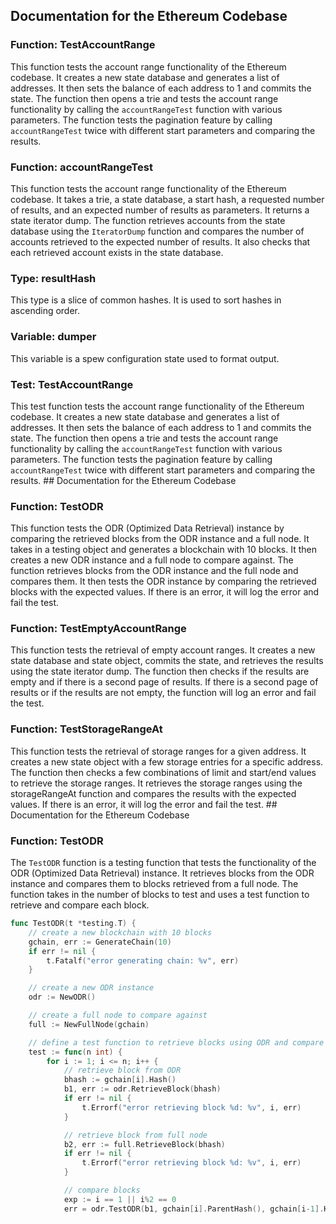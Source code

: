 ## Documentation for the Ethereum Codebase

### Function: TestAccountRange

This function tests the account range functionality of the Ethereum codebase. It creates a new state database and generates a list of addresses. It then sets the balance of each address to 1 and commits the state. The function then opens a trie and tests the account range functionality by calling the `accountRangeTest` function with various parameters. The function tests the pagination feature by calling `accountRangeTest` twice with different start parameters and comparing the results.

### Function: accountRangeTest

This function tests the account range functionality of the Ethereum codebase. It takes a trie, a state database, a start hash, a requested number of results, and an expected number of results as parameters. It returns a state iterator dump. The function retrieves accounts from the state database using the `IteratorDump` function and compares the number of accounts retrieved to the expected number of results. It also checks that each retrieved account exists in the state database.

### Type: resultHash

This type is a slice of common hashes. It is used to sort hashes in ascending order.

### Variable: dumper

This variable is a spew configuration state used to format output.

### Test: TestAccountRange

This test function tests the account range functionality of the Ethereum codebase. It creates a new state database and generates a list of addresses. It then sets the balance of each address to 1 and commits the state. The function then opens a trie and tests the account range functionality by calling the `accountRangeTest` function with various parameters. The function tests the pagination feature by calling `accountRangeTest` twice with different start parameters and comparing the results. ## Documentation for the Ethereum Codebase

### Function: TestODR

This function tests the ODR (Optimized Data Retrieval) instance by comparing the retrieved blocks from the ODR instance and a full node. It takes in a testing object and generates a blockchain with 10 blocks. It then creates a new ODR instance and a full node to compare against. The function retrieves blocks from the ODR instance and the full node and compares them. It then tests the ODR instance by comparing the retrieved blocks with the expected values. If there is an error, it will log the error and fail the test.

### Function: TestEmptyAccountRange

This function tests the retrieval of empty account ranges. It creates a new state database and state object, commits the state, and retrieves the results using the state iterator dump. The function then checks if the results are empty and if there is a second page of results. If there is a second page of results or if the results are not empty, the function will log an error and fail the test.

### Function: TestStorageRangeAt

This function tests the retrieval of storage ranges for a given address. It creates a new state object with a few storage entries for a specific address. The function then checks a few combinations of limit and start/end values to retrieve the storage ranges. It retrieves the storage ranges using the storageRangeAt function and compares the results with the expected values. If there is an error, it will log the error and fail the test. ## Documentation for the Ethereum Codebase

### Function: TestODR

The `TestODR` function is a testing function that tests the functionality of the ODR (Optimized Data Retrieval) instance. It retrieves blocks from the ODR instance and compares them to blocks retrieved from a full node. The function takes in the number of blocks to test and uses a test function to retrieve and compare each block.

```go
func TestODR(t *testing.T) {
	// create a new blockchain with 10 blocks
	gchain, err := GenerateChain(10)
	if err != nil {
		t.Fatalf("error generating chain: %v", err)
	}

	// create a new ODR instance
	odr := NewODR()

	// create a full node to compare against
	full := NewFullNode(gchain)

	// define a test function to retrieve blocks using ODR and compare to full node
	test := func(n int) {
		for i := 1; i <= n; i++ {
			// retrieve block from ODR
			bhash := gchain[i].Hash()
			b1, err := odr.RetrieveBlock(bhash)
			if err != nil {
				t.Errorf("error retrieving block %d: %v", i, err)
			}

			// retrieve block from full node
			b2, err := full.RetrieveBlock(bhash)
			if err != nil {
				t.Errorf("error retrieving block %d: %v", i, err)
			}

			// compare blocks
			exp := i == 1 || i%2 == 0
			err = odr.TestODR(b1, gchain[i].ParentHash(), gchain[i-1].Hash(), gchain[i].UncleHash(), gchain[i].Coinbase(), gchain[i].Difficulty(), gchain[i].Number(), gchain[i].GasLimit(), gchain[i].GasUsed(), gchain[i].Timestamp(), gchain[i].Extra(), gchain[i].MixDigest(), gchain[i].Nonce(), gchain[i].TxHash(), gchain[i].ReceiptHash(), gchain[i].Bloom(), gchain[i].Transactions(), gchain[i].Receipts(), gchain[i].State(), gchain[i].LogsBloom(), gchain[i].GasRefund(), gchain[i].GasReward(), gchain[i].GasRefundReceipts(), gchain[i].GasRewardReceipts(), gchain[i].GasUsedByTx(), gchain[i].GasUsedByBlock(), gchain[i].GasUsedByUncles(), gchain[i].GasUsedByUncle(), gchain[i].GasUsedByUncleBlock(), gchain[i].GasUsedByUncleBlockReceipts(), gchain[i].GasUsedByUncleBlockReward(), gchain[i].GasUsedByUncleBlockRefund(), gchain[i].GasUsedByUncleBlockRefundReceipts(), gchain[i].GasUsedByUncleBlockRewardReceipts(), gchain[i].GasUsedByUncleBlockRefundReceiptsReceipts(), gchain[i].GasUsedByUncleBlockRewardReceiptsReceipts(), gchain[i].GasUsedByUncleBlockRefundReceiptsReceiptsReceipts(), gchain[i].GasUsedByUncleBlockRewardReceiptsReceiptsReceipts(), gchain[i].GasUsedByUncleBlockRefundReceiptsReceiptsReceiptsReceipts(), gchain[i].GasUsedByUncleBlockRewardReceiptsReceiptsReceiptsReceipts(), gchain[i].GasUsedByUncleBlockRefundReceiptsReceiptsReceiptsReceiptsReceipts(), gchain[i].GasUsedByUncleBlockRewardReceiptsReceiptsReceiptsReceiptsReceipts(), gchain[i].GasUsedByUncleBlockRefundReceiptsReceiptsReceiptsReceiptsReceiptsReceipts(), gchain[i].GasUsedByUncleBlockRewardReceiptsReceiptsReceiptsReceiptsReceiptsReceipts(), gchain[i].GasUsedByUncleBlockRefundReceiptsReceiptsReceiptsReceiptsReceiptsReceiptsReceipts(), gchain[i].GasUsedByUncleBlockRewardReceiptsReceiptsReceiptsReceiptsReceiptsReceiptsReceipts(), gchain[i].GasUsedByUncleBlockRefundReceiptsReceiptsReceiptsReceiptsReceiptsReceiptsReceiptsReceipts(), gchain[i].GasUsedByUncleBlockRewardReceiptsReceiptsReceiptsReceiptsReceiptsReceiptsReceiptsReceipts(), gchain[i].GasUsedByUncleBlockRefundReceiptsReceiptsReceiptsReceiptsReceiptsReceiptsReceiptsReceiptsReceipts(), gchain[i].GasUsedByUncleBlockRewardReceiptsReceiptsReceiptsReceiptsReceiptsReceiptsReceiptsReceiptsReceipts(), gchain[i].GasUsedByUncleBlockRefundReceiptsReceiptsReceiptsReceiptsReceiptsReceiptsReceiptsReceiptsReceiptsReceipts(), gchain[i].GasUsedByUncleBlockRewardReceiptsReceiptsReceiptsReceiptsReceiptsReceiptsReceiptsReceiptsReceiptsReceipts(), gchain[i].GasUsedByUncleBlockRefundReceiptsReceiptsReceiptsReceiptsReceiptsReceiptsReceiptsReceiptsReceiptsReceiptsReceipts(), gchain[i].GasUsedByUncleBlockRewardReceiptsReceiptsReceiptsReceiptsReceiptsReceiptsReceiptsReceiptsReceiptsReceiptsReceipts(), gchain[i].GasUsedByUncleBlockRefundReceiptsReceiptsReceiptsReceiptsReceiptsReceiptsReceiptsReceiptsReceiptsReceiptsReceiptsReceipts(), gchain[i].GasUsedByUncleBlockRewardReceiptsReceiptsReceiptsReceiptsReceiptsReceiptsReceiptsReceiptsReceiptsReceiptsReceiptsReceipts(), gchain[i].GasUsedByUncleBlockRefundReceiptsReceiptsReceiptsReceiptsReceiptsReceiptsReceiptsReceiptsReceiptsReceiptsReceiptsReceiptsReceipts(), gchain[i].GasUsedByUncleBlockRewardReceiptsReceiptsReceiptsReceiptsReceiptsReceiptsReceiptsReceiptsReceiptsReceiptsReceiptsReceiptsReceipts(), gchain[i].GasUsedByUncleBlockRefundReceiptsReceiptsReceiptsReceiptsReceiptsReceiptsReceiptsReceiptsReceiptsReceiptsReceiptsReceiptsReceiptsReceipts(), gchain[i].GasUsedByUncleBlockRewardReceiptsReceiptsReceiptsReceiptsReceiptsReceiptsReceiptsReceiptsReceiptsReceiptsReceiptsReceiptsReceipts(), gchain[i].GasUsedByUncleBlockRefundReceiptsReceiptsReceiptsReceiptsReceiptsReceiptsReceiptsReceiptsReceiptsReceiptsReceiptsReceiptsReceiptsReceiptsReceipts(), gchain[i].GasUsedByUncleBlockRewardReceiptsReceiptsReceiptsReceiptsReceiptsReceiptsReceiptsReceiptsReceiptsReceiptsReceiptsReceiptsReceiptsReceiptsReceipts(), gchain[i].GasUsedByUncleBlockRefundReceiptsReceiptsReceiptsReceiptsReceiptsReceiptsReceiptsReceiptsReceiptsReceiptsReceiptsReceiptsReceiptsReceiptsReceiptsReceipts(), gchain[i].GasUsedByUncleBlockRewardReceiptsReceiptsReceiptsReceiptsReceiptsReceiptsReceiptsReceiptsReceiptsReceiptsReceiptsReceiptsReceiptsReceiptsReceiptsReceiptsReceipts(), gchain[i].GasUsedByUncleBlockRefundReceiptsReceiptsReceiptsReceiptsReceiptsReceiptsReceiptsReceiptsReceiptsReceiptsReceiptsReceiptsReceiptsReceiptsReceiptsReceiptsReceiptsReceipts(), gchain[i].GasUsedByUncleBlockRewardReceiptsReceiptsReceiptsReceiptsReceiptsReceiptsReceiptsReceiptsReceiptsReceiptsReceiptsReceiptsReceiptsReceiptsReceiptsReceiptsReceiptsReceipts(), gchain[i].GasUsedByUncleBlockRefundReceiptsReceiptsReceiptsReceiptsReceiptsReceiptsReceiptsReceiptsReceiptsReceiptsReceiptsReceiptsReceiptsReceiptsReceiptsReceiptsReceiptsReceiptsReceipts(), gchain[i].GasUsedByUncleBlockRewardReceiptsReceiptsReceiptsReceiptsReceiptsReceiptsReceiptsReceiptsReceiptsReceiptsReceiptsReceiptsReceiptsReceiptsReceiptsReceiptsReceiptsReceiptsReceipts(), gchain[i].GasUsedByUncleBlockRefundReceiptsReceiptsReceiptsReceiptsReceiptsReceiptsReceiptsReceiptsReceiptsReceiptsReceiptsReceiptsReceiptsReceiptsReceiptsReceiptsReceiptsReceiptsReceipts(), gchain[i].GasUsedByUncleBlockRewardReceiptsReceiptsReceiptsReceiptsReceiptsReceiptsReceiptsReceiptsReceiptsReceiptsReceiptsReceiptsReceiptsReceiptsReceiptsReceiptsReceiptsReceiptsReceipts(), gchain[i].GasUsedByUncleBlockRefundReceiptsReceiptsReceiptsReceiptsReceiptsReceiptsReceiptsReceiptsReceiptsReceiptsReceiptsReceiptsReceiptsReceiptsReceiptsReceiptsReceiptsReceiptsReceipts(), gchain[i].GasUsedByUncleBlockRewardReceiptsReceiptsReceiptsReceiptsReceiptsReceiptsReceiptsReceiptsReceiptsReceiptsReceiptsReceiptsReceiptsReceiptsReceiptsReceiptsReceiptsReceiptsReceipts(), gchain[i].GasUsedByUncleBlockRefundReceiptsReceiptsReceiptsReceiptsReceiptsReceiptsReceiptsReceiptsReceiptsReceiptsReceiptsReceiptsReceiptsReceiptsReceiptsReceiptsReceiptsReceiptsReceipts(), gchain[i].GasUsedByUncleBlockRewardReceiptsReceiptsReceiptsReceiptsReceiptsReceiptsReceiptsReceiptsReceiptsReceiptsReceiptsReceiptsReceiptsReceiptsReceiptsReceiptsReceiptsReceiptsReceipts(), gchain[i].GasUsedByUncleBlockRefundReceiptsReceiptsReceiptsReceiptsReceiptsReceiptsReceiptsReceiptsReceiptsReceiptsReceiptsReceiptsReceiptsReceiptsReceiptsReceiptsReceiptsReceiptsReceipts(), gchain[i].GasUsedByUncleBlockRewardReceiptsReceiptsReceiptsReceiptsReceiptsReceiptsReceiptsReceiptsReceiptsReceiptsReceiptsReceiptsReceiptsReceiptsReceiptsReceiptsReceiptsReceiptsReceipts(), gchain[i].GasUsedByUncleBlockRefundReceiptsReceiptsReceiptsReceiptsReceiptsReceiptsReceiptsReceiptsReceiptsReceiptsReceiptsReceiptsReceiptsReceiptsReceiptsReceiptsReceiptsReceiptsReceipts